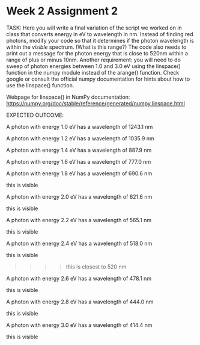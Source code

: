 # Week 2 Assignment 2


TASK: Here you will write a final variation of the script we worked on in class that converts energy in eV to wavelength in nm. Instead of finding red photons, modify your code so that it determines if the photon wavelength is within the *visible* spectrum. (What is this range?) The code also needs to print out a message for the photon energy that is close to 520nm within a range of plus or minus 10nm. Another requirement: you will need to do sweep of photon energies between 1.0 and 3.0 eV using the linspace() function in the numpy module instead of the arange() function. Check google or consult the official numpy documentation for hints about how to use the linspace() function.

Webpage for linspace() in NumPy documentation: 
https://numpy.org/doc/stable/reference/generated/numpy.linspace.html



EXPECTED OUTCOME: 

A photon with energy 1.0 eV has a wavelength of 1243.1 nm

A photon with energy 1.2 eV has a wavelength of 1035.9 nm

A photon with energy 1.4 eV has a wavelength of 887.9 nm

A photon with energy 1.6 eV has a wavelength of 777.0 nm

A photon with energy 1.8 eV has a wavelength of 690.6 nm

   this is visible
   
A photon with energy 2.0 eV has a wavelength of 621.6 nm

   this is visible
   
A photon with energy 2.2 eV has a wavelength of 565.1 nm

   this is visible
   
A photon with energy 2.4 eV has a wavelength of 518.0 nm

   this is visible
   
   >>>> this is closest to 520 nm

A photon with energy 2.6 eV has a wavelength of 478.1 nm

   this is visible
   
A photon with energy 2.8 eV has a wavelength of 444.0 nm

   this is visible
   
A photon with energy 3.0 eV has a wavelength of 414.4 nm

   this is visible
